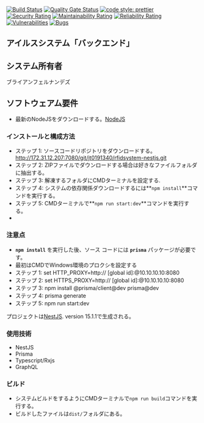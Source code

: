 [![Build Status](http://172.31.13.100:8080/buildStatus/icon?job=rfid-nestjs-pipeline)](http://172.31.13.100:8080/job/rfid-nestjs-pipeline/)
[![Quality Gate Status](http://172.21.75.22:9000/api/project_badges/measure?project=rfid-nestjs-system&metric=alert_status&token=sqb_ee89592e4a1d496d99e07ef1577dda2daf293b19)](http://172.21.75.22:9000/dashboard?id=rfid-nestjs-system)
[![code style: prettier](https://img.shields.io/badge/code_style-prettier-ff69b4.svg?style=flat-square)](https://github.com/prettier/prettier)
[![Security Rating](http://172.21.75.22:9000/api/project_badges/measure?project=rfid-nestjs-system&metric=security_rating&token=sqb_ee89592e4a1d496d99e07ef1577dda2daf293b19)](http://172.21.75.22:9000/dashboard?id=rfid-nestjs-system)
[![Maintainability Rating](http://172.21.75.22:9000/api/project_badges/measure?project=rfid-nestjs-system&metric=sqale_rating&token=sqb_ee89592e4a1d496d99e07ef1577dda2daf293b19)](http://172.21.75.22:9000/dashboard?id=rfid-nestjs-system)
[![Reliability Rating](http://172.21.75.22:9000/api/project_badges/measure?project=rfid-nestjs-system&metric=reliability_rating&token=sqb_ee89592e4a1d496d99e07ef1577dda2daf293b19)](http://172.21.75.22:9000/dashboard?id=rfid-nestjs-system)
[![Vulnerabilities](http://172.21.75.22:9000/api/project_badges/measure?project=rfid-nestjs-system&metric=vulnerabilities&token=sqb_ee89592e4a1d496d99e07ef1577dda2daf293b19)](http://172.21.75.22:9000/dashboard?id=rfid-nestjs-system)
[![Bugs](http://172.21.75.22:9000/api/project_badges/measure?project=rfid-nestjs-system&metric=bugs&token=sqb_ee89592e4a1d496d99e07ef1577dda2daf293b19)](http://172.21.75.22:9000/dashboard?id=rfid-nestjs-system)
## アイルスシステム「バックエンド」

## システム所有者
ブライアンフェルナンデズ
## ソフトウェアム要件
* 最新のNodeJSをダウンロードする。[NodeJS](https://nodejs.org/en/download/)

### インストールと構成方法
* ステップ 1: ソースコードリポジトリをダウンロードする。 http://172.31.12.207:7080/git/jt0191340/rfidsystem-nestjs.git
* ステップ  2: ZIPファイルでダウンロードする場合は好きなファイルフォルダに抽出する。
* ステップ  3: 解凍するフォルダにCMDターミナルを設定する.
* ステップ  4: システムの依存関係ダウンロードするには**`npm install`**コマンドを実行する。
* ステップ  5: CMDターミナルで**`npm run start:dev`**コマンドを実行する。
*
### 注意点

* **`npm install`** を実行した後、ソース コードには **`prisma`** パッケージが必要です。
* 最初はCMDでWindows環境のプロクシを設定する
* ステップ 1: set HTTP_PROXY=http:// [global id]:<password>@10.10.10.10:8080
* ステップ 2: set HTTPS_PROXY=http:// [global id]:<password>@10.10.10.10:8080
* ステップ 3: npm install @prisma/client@dev prisma@dev
* ステップ 4: prisma generate
* ステップ 5: npm run start:dev

プロジェクトは[NestJS](https://docs.nestjs.com). version 15.1.1で生成される。

### 使用技術
* NestJS
* Prisma 
* Typescript/Rxjs
* GraphQL

### ビルド
* システムビルドをするようにCMDターミナルで`npm run build`コマンドを実行する。
* ビルドしたファイルは`dist/`フォルダにある。
